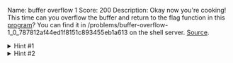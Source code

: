 Name: buffer overflow 1
Score: 200
Description: Okay now you're cooking! This time can you overflow the buffer and return to the flag function in this <a href='//2018shell1.picoctf.com/static/d6146450a41960f6ce43dbfb300d9ef4/vuln'>program</a>? You can find it in /problems/buffer-overflow-1_0_787812af44ed1f8151c893455eb1a613 on the shell server. <a href='//2018shell1.picoctf.com/static/d6146450a41960f6ce43dbfb300d9ef4/vuln.c'>Source</a>.
<details><summary>Hint #1</summary>This time you're actually going to have to control that return address!</details><details><summary>Hint #2</summary>Make sure you consider Big Endian vs Little Endian.</details>